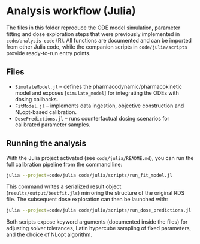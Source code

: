 # Analysis workflow (Julia)

The files in this folder reproduce the ODE model simulation, parameter fitting and dose exploration steps that were previously implemented in `code/analysis-code` (R).  All functions are documented and can be imported from other Julia code, while the companion scripts in `code/julia/scripts` provide ready-to-run entry points.

## Files

- `SimulateModel.jl` – defines the pharmacodynamic/pharmacokinetic model and exposes [`simulate_model`] for integrating the ODEs with dosing callbacks.
- `FitModel.jl` – implements data ingestion, objective construction and NLopt-based calibration.
- `DosePredictions.jl` – runs counterfactual dosing scenarios for calibrated parameter samples.

## Running the analysis

With the Julia project activated (see `code/julia/README.md`), you can run the full calibration pipeline from the command line:

```bash
julia --project=code/julia code/julia/scripts/run_fit_model.jl
```

This command writes a serialized result object (`results/output/bestfit.jls`) mirroring the structure of the original RDS file.  The subsequent dose exploration can then be launched with:

```bash
julia --project=code/julia code/julia/scripts/run_dose_predictions.jl
```

Both scripts expose keyword arguments (documented inside the files) for adjusting solver tolerances, Latin hypercube sampling of fixed parameters, and the choice of NLopt algorithm.
